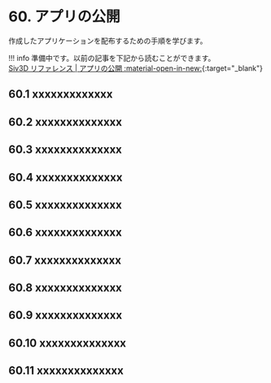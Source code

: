 # 60. アプリの公開
作成したアプリケーションを配布するための手順を学びます。

!!! info
    準備中です。以前の記事を下記から読むことができます。  
    [Siv3D リファレンス | アプリの公開 :material-open-in-new:](https://zenn.dev/reputeless/books/siv3d-documentation/viewer/tutorial-release){:target="_blank"}


## 60.1 xxxxxxxxxxxxx

## 60.2 xxxxxxxxxxxxxx

## 60.3 xxxxxxxxxxxxxx

## 60.4 xxxxxxxxxxxxxx

## 60.5 xxxxxxxxxxxxxx

## 60.6 xxxxxxxxxxxxxx

## 60.7 xxxxxxxxxxxxxx

## 60.8 xxxxxxxxxxxxxx

## 60.9 xxxxxxxxxxxxxx

## 60.10 xxxxxxxxxxxxxx

## 60.11 xxxxxxxxxxxxxx



<!-- Tweet, Open URL, 文字列の難読化 -->